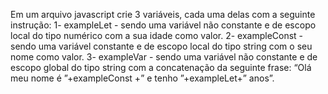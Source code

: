 Em um arquivo javascript crie 3 variáveis, cada uma delas com a seguinte instrução: 1- exampleLet - sendo uma variável não constante e de escopo local do tipo numérico com a sua idade como valor. 2- exampleConst - sendo uma variável constante e de escopo local do tipo string com o seu nome como valor. 3- exampleVar - sendo uma variável não constante e de escopo global do tipo string com a concatenação da seguinte frase: “Olá meu nome é ”+exampleConst +” e tenho ”+exampleLet+” anos”.

